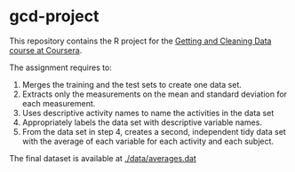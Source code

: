 # gcd-project

This repository contains the R project for the [Getting and Cleaning Data course at Coursera](https://class.coursera.org/getdata-010/).

The assignment requires to:

1. Merges the training and the test sets to create one data set.
2. Extracts only the measurements on the mean and standard deviation for each measurement. 
3. Uses descriptive activity names to name the activities in the data set
4. Appropriately labels the data set with descriptive variable names. 
5. From the data set in step 4, creates a second, independent tidy data set with the average of each variable for each activity and each subject.

The final dataset is available at [./data/averages.dat](./data/averages.dat)
